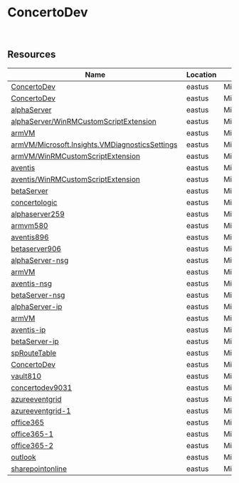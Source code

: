 # ConcertoDev 
 
## Resources


| Name | Location | Type |
| --- | --- | --- |
| [ConcertoDev](ConcertoDev--1330523142.md)  | eastus  | Microsoft.ClassicCompute/domainNames  |
| [ConcertoDev](ConcertoDev-448147530.md)  | eastus  | Microsoft.ClassicCompute/virtualMachines  |
| [alphaServer](alphaServer-1797916043.md)  | eastus  | Microsoft.Compute/virtualMachines  |
| [alphaServer/WinRMCustomScriptExtension](alphaServer/WinRMCustomScriptExtension--591625897.md)  | eastus  | Microsoft.Compute/virtualMachines/extensions  |
| [armVM](armVM-210083163.md)  | eastus  | Microsoft.Compute/virtualMachines  |
| [armVM/Microsoft.Insights.VMDiagnosticsSettings](armVM/Microsoft.Insights.VMDiagnosticsSettings-1142248082.md)  | eastus  | Microsoft.Compute/virtualMachines/extensions  |
| [armVM/WinRMCustomScriptExtension](armVM/WinRMCustomScriptExtension-740348063.md)  | eastus  | Microsoft.Compute/virtualMachines/extensions  |
| [aventis](aventis-1560901729.md)  | eastus  | Microsoft.Compute/virtualMachines  |
| [aventis/WinRMCustomScriptExtension](aventis/WinRMCustomScriptExtension--938466155.md)  | eastus  | Microsoft.Compute/virtualMachines/extensions  |
| [betaServer](betaServer--782673816.md)  | eastus  | Microsoft.Compute/virtualMachines  |
| [concertologic](concertologic--1386811263.md)  | eastus  | Microsoft.Logic/workflows  |
| [alphaserver259](alphaserver259-474024657.md)  | eastus  | Microsoft.Network/networkInterfaces  |
| [armvm580](armvm580--97995947.md)  | eastus  | Microsoft.Network/networkInterfaces  |
| [aventis896](aventis896--1873331852.md)  | eastus  | Microsoft.Network/networkInterfaces  |
| [betaserver906](betaserver906-1603312830.md)  | eastus  | Microsoft.Network/networkInterfaces  |
| [alphaServer-nsg](alphaServer-nsg-1629721120.md)  | eastus  | Microsoft.Network/networkSecurityGroups  |
| [armVM](armVM--1144367662.md)  | eastus  | Microsoft.Network/networkSecurityGroups  |
| [aventis-nsg](aventis-nsg--2077162288.md)  | eastus  | Microsoft.Network/networkSecurityGroups  |
| [betaServer-nsg](betaServer-nsg-710328847.md)  | eastus  | Microsoft.Network/networkSecurityGroups  |
| [alphaServer-ip](alphaServer-ip--1703524931.md)  | eastus  | Microsoft.Network/publicIPAddresses  |
| [armVM](armVM-634205035.md)  | eastus  | Microsoft.Network/publicIPAddresses  |
| [aventis-ip](aventis-ip-2071046251.md)  | eastus  | Microsoft.Network/publicIPAddresses  |
| [betaServer-ip](betaServer-ip--206845830.md)  | eastus  | Microsoft.Network/publicIPAddresses  |
| [spRouteTable](spRouteTable--2085721850.md)  | eastus  | Microsoft.Network/routeTables  |
| [ConcertoDev](ConcertoDev-419358699.md)  | eastus  | Microsoft.Network/virtualNetworks  |
| [vault810](vault810-174842993.md)  | eastus  | Microsoft.RecoveryServices/vaults  |
| [concertodev9031](concertodev9031-469576990.md)  | eastus  | Microsoft.Storage/storageAccounts  |
| [azureeventgrid](azureeventgrid--1134320585.md)  | eastus  | Microsoft.Web/connections  |
| [azureeventgrid-1](azureeventgrid-1--1458761884.md)  | eastus  | Microsoft.Web/connections  |
| [office365](office365-1051423709.md)  | eastus  | Microsoft.Web/connections  |
| [office365-1](office365-1--2107445282.md)  | eastus  | Microsoft.Web/connections  |
| [office365-2](office365-2--2107379746.md)  | eastus  | Microsoft.Web/connections  |
| [outlook](outlook--1277518137.md)  | eastus  | Microsoft.Web/connections  |
| [sharepointonline](sharepointonline--1692020972.md)  | eastus  | Microsoft.Web/connections  |
